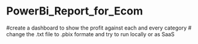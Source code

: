 # PowerBi_Report_for_Ecom

#create a dashboard to show the profit against each and every category                                                                    # change the .txt file to .pbix formate and try to run locally or as SaaS
